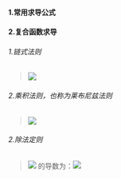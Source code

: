 #### 1.常用求导公式  


#### 2.复合函数求导  
###### 1.链式法则 
><a href="http://www.codecogs.com/eqnedit.php?latex=x=\frac{-b\pm\sqrt{b^2-4ac}}{2a}" target="_blank"><img src="http://latex.codecogs.com/gif.latex?(f\circ g)'(x)=f'(g(x))g'(x)"/></a>
###### 2.乘积法则，也称为莱布尼兹法则  
><a href="http://www.codecogs.com/eqnedit.php?latex=x=\frac{-b\pm\sqrt{b^2-4ac}}{2a}" target="_blank"><img src="http://latex.codecogs.com/gif.latex?(fg)'=f'g+fg' \,"/></a>  

###### 2.除法定则
><a href="http://www.codecogs.com/eqnedit.php?latex=x=\frac{-b\pm\sqrt{b^2-4ac}}{2a}" target="_blank"><img src="http://latex.codecogs.com/gif.latex?f(x)={\frac  {g(x)}{h(x)}}"/></a> 的导数为：<a href="http://www.codecogs.com/eqnedit.php?latex=x=\frac{-b\pm\sqrt{b^2-4ac}}{2a}" target="_blank"><img src="http://latex.codecogs.com/gif.latex?{\displaystyle f'(x)={\frac {g'(x)h(x)-g(x)h'(x)}{[h(x)]^{2}}}}"/></a>